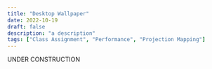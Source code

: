 ```yaml
---
title: "Desktop Wallpaper"
date: 2022-10-19
draft: false
description: "a description"
tags: ["Class Assignment", "Performance", "Projection Mapping"]
---
```

UNDER CONSTRUCTION